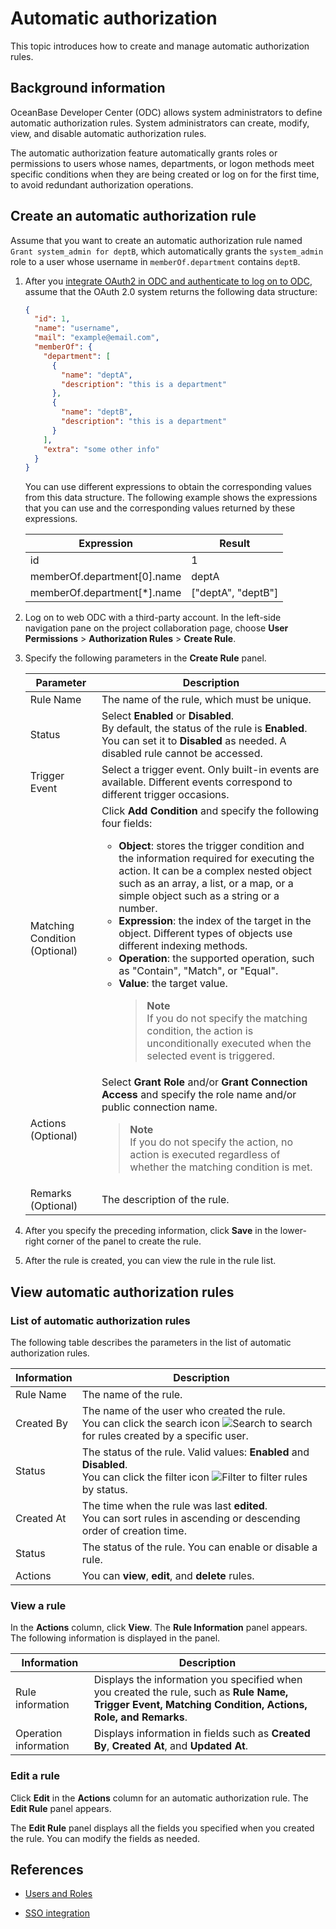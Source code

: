 # Automatic authorization

This topic introduces how to create and manage automatic authorization rules.

## Background information

OceanBase Developer Center (ODC) allows system administrators to define automatic authorization rules. System administrators can create, modify, view, and disable automatic authorization rules.

The automatic authorization feature automatically grants roles or permissions to users whose names, departments, or logon methods meet specific conditions when they are being created or log on for the first time, to avoid redundant authorization operations.


## Create an automatic authorization rule

Assume that you want to create an automatic authorization rule named `Grant system_admin for deptB`, which automatically grants the `system_admin` role to a user whose username in `memberOf.department` contains `deptB`.

1. After you [integrate OAuth2 in ODC and authenticate to log on to ODC](../../1000.system-integration/100.login-integration.md), assume that the OAuth 2.0 system returns the following data structure:  

   ```json
   {
     "id": 1,
     "name": "username",
     "mail": "example@email.com",
     "memberOf": {
       "department": [
         {
           "name": "deptA",
           "description": "this is a department"
         },
         {
           "name": "deptB",
           "description": "this is a department"
         }
       ],
       "extra": "some other info"
     }
   }
   ```

   You can use different expressions to obtain the corresponding values from this data structure. The following example shows the expressions that you can use and the corresponding values returned by these expressions.

   | **Expression** | **Result** |
   |-------------|--------------|
   | id | 1 |
   | memberOf.department\[0\].name | deptA |
   | memberOf.department\[\*\].name | \["deptA", "deptB"\] |

2. Log on to web ODC with a third-party account. In the left-side navigation pane on the project collaboration page, choose **User Permissions** > **Authorization Rules** > **Create Rule**.


3. Specify the following parameters in the **Create Rule** panel.



   | Parameter | Description      |
   |---------|---------------|
   | Rule Name | The name of the rule, which must be unique.    |
   | Status | Select **Enabled** or **Disabled**. <br>By default, the status of the rule is **Enabled**. You can set it to **Disabled** as needed. A disabled rule cannot be accessed.  |
   | Trigger Event | Select a trigger event. Only built-in events are available. Different events correspond to different trigger occasions.   |
   | Matching Condition (Optional) | Click **Add Condition** and specify the following four fields: <ul><li> **Object**: stores the trigger condition and the information required for executing the action. It can be a complex nested object such as an array, a list, or a map, or a simple object such as a string or a number.  </li><li> **Expression**: the index of the target in the object. Different types of objects use different indexing methods.  </li><li> **Operation**: the supported operation, such as "Contain", "Match", or "Equal".  </li><li> **Value**: the target value. <blockquote>**Note**</br>If you do not specify the matching condition, the action is unconditionally executed when the selected event is triggered. </blockquote> |
   | Actions (Optional) | Select **Grant Role** and/or **Grant Connection Access** and specify the role name and/or public connection name. <blockquote>**Note**</br>If you do not specify the action, no action is executed regardless of whether the matching condition is met. </blockquote>    |
   | Remarks (Optional) | The description of the rule.   |

4. After you specify the preceding information, click **Save** in the lower-right corner of the panel to create the rule.

5. After the rule is created, you can view the rule in the rule list.



## View automatic authorization rules

### List of automatic authorization rules

The following table describes the parameters in the list of automatic authorization rules.

| Information | Description |
|--------|-----------|
| Rule Name | The name of the rule.  |
| Created By | The name of the user who created the rule. <br>You can click the search icon ![Search](https://help-static-aliyun-doc.aliyuncs.com/assets/img/zh-CN/5526247461/p416691.jpg) to search for rules created by a specific user.  |
| Status | The status of the rule. Valid values: **Enabled** and **Disabled**. <br>You can click the filter icon ![Filter](https://help-static-aliyun-doc.aliyuncs.com/assets/img/zh-CN/0583667361/p352180.jpg) to filter rules by status.  |
| Created At | The time when the rule was last **edited**. <br>You can sort rules in ascending or descending order of creation time.  |
| Status | The status of the rule. You can enable or disable a rule.  |
| Actions | You can **view**, **edit**, and **delete** rules.  |


### View a rule


In the **Actions** column, click **View**. The **Rule Information** panel appears. The following information is displayed in the panel.

| Information | Description |
|--------|---------|
| Rule information | Displays the information you specified when you created the rule, such as **Rule Name, Trigger Event, Matching Condition, Actions, Role, and Remarks**.  |
| Operation information | Displays information in fields such as **Created By**, **Created At**, and **Updated At**.  |

### Edit a rule


Click **Edit** in the **Actions** column for an automatic authorization rule. The **Edit Rule** panel appears.

The **Edit Rule** panel displays all the fields you specified when you created the rule. You can modify the fields as needed.

## References

- [Users and Roles](1.odc-users-and-roles.md)

- [SSO integration](../1500.system-integration/1.sso-integration.md)